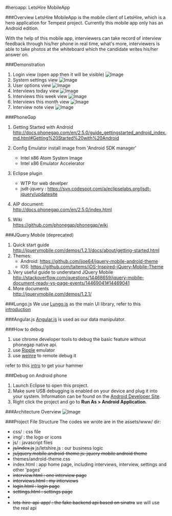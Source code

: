 #heroapp: LetsHire MobileApp

###Overview
LetsHire MobileApp is the mobile client of LetsHire, which is a hero application for Tempest project. Currently this mobile app only has an Android edition.

With the help of this mobile app, interviewers can take record of interview feedback through his/her phone in real time, what's more, interviewers is able to take photos at the whiteboard which the candidate writes his/her answer on.

###Demonstration
1. Login view (open app then it will be visible)
     ![Image](scenario/1.png?raw=true)
2. System settings view
     ![Image](scenario/2.png?raw=true)
3. User options view
     ![Image](scenario/3.png?raw=true)
4. Interviews today view
     ![Image](scenario/4.png?raw=true)
5. Interviews this week view
     ![Image](scenario/5.png?raw=true)
6. Interviews this month view
     ![Image](scenario/6.png?raw=true)
7. Interview note view
     ![Image](scenario/7.png?raw=true)

###PhoneGap
1. Getting Started with Android  
     http://docs.phonegap.com/en/2.5.0/guide_gettingstarted_android_index.md.html#Getting%20Started%20with%20Android
2. Config Emulator
	install image from 'Android SDK manager'
	* Intel x86 Atom System Image
	* Intel x86 Emulator Accelerator
	
3. 	Eclipse plugin
	* WTP for web develper
	* jsdt-jquery : https://svn.codespot.com/a/eclipselabs.org/jsdt-jquery/updatesite
4. 	AIP document:   
	http://docs.phonegap.com/en/2.5.0/index.html
5. 	Wiki  
	https://github.com/phonegap/phonegap/wiki

###JQuery Mobile (deprecated)
1. Quick start guide  
	http://jquerymobile.com/demos/1.2.1/docs/about/getting-started.html
2. Themes:
	*  Android: https://github.com/jjoe64/jquery-mobile-android-theme
	*  IOS: https://github.com/taitems/iOS-Inspired-jQuery-Mobile-Theme
3. Very useful guide to understand JQuery Mobile  
	http://stackoverflow.com/questions/14468659/jquery-mobile-document-ready-vs-page-events/14469041#14469041
4. More documents  
	http://jquerymobile.com/demos/1.2.1/

###Lungo.js
We use [Lungo.js](http://lungo.tapquo.com/) as the main UI library, refer to this [introduction](http://lungo.tapquo.com/howto/prototype/)

###Angular.js
[Angular.js](http://angularjs.org/) is used as our data manipulator.

###How to debug
1. use chrome developer tools to debug the basic feature without phonegap native api.
2. use [Ripple](https://chrome.google.com/webstore/detail/ripple-emulator-beta/geelfhphabnejjhdalkjhgipohgpdnoc?hl=en) emulator
3. use [weinre](http://people.apache.org/~pmuellr/weinre/docs/latest/Home.html) to remote debug it

refer to this [intro](https://github.com/phonegap/phonegap/wiki/Debugging-in-PhoneGap) to get your hammer

###Debug on Android phone
1. Launch Eclipse to open this project.
2. Make sure USB debugging is enabled on your device and plug it into your system. Information can be found on the [Android Developer Site](http://developer.android.com/tools/device.html).
3. Right click the project and go to **Run As > Android Application**.

###Architecture Overview
![Image](architecture.png?raw=true)

###Project File Structure
The codes we wrote are in the assets/www/ dir:

* css/ : css file
* img/	: the logo or icons
* js/	: javascript files
* ~~js/index.js~~ js/letshire.js : our business logic
* ~~js/jquery.mobile.android-theme.js: jquery mobile android theme~~
* themes/android-theme.css
* index.html : app home page, including interviews, interview, settings and other 'pages'
* ~~interview.html : one interview page~~ 
* ~~interviews.html : my interviews~~
* ~~login.html : login page~~
* ~~settings.html : settings page~~
*   
* ~~lets-hire-api-app/ : the fake backend api based on sinatra~~ we will use the real api 
